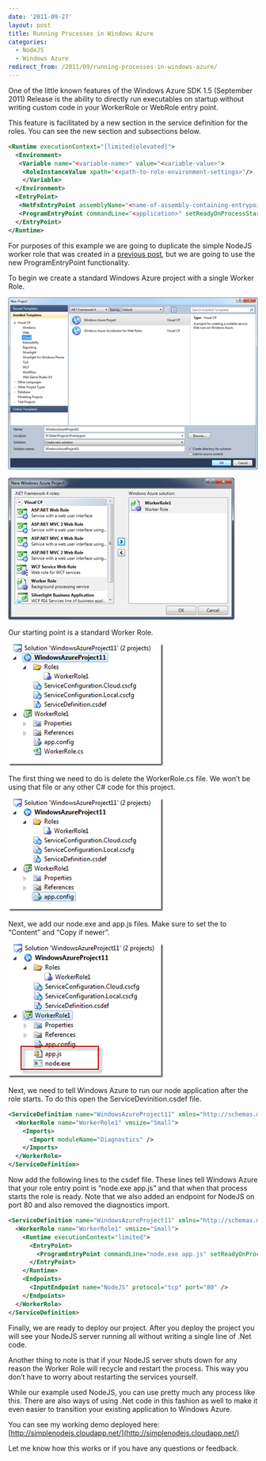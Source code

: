```yaml
---
date: '2011-09-27'
layout: post
title: Running Processes in Windows Azure
categories:
  - NodeJS
  - Windows Azure
redirect_from: /2011/09/running-processes-in-windows-azure/
---
```


One of the little known features of the Windows Azure SDK 1.5 (September 2011) Release is the ability to directly run executables on startup without writing custom code in your WorkerRole or WebRole entry point.

This feature is facilitated by a new section in the service definition for the roles. You can see the new section and subsections below.

```xml
<Runtime executionContext="[limited|elevated]">
  <Environment>
   <Variable name="<variable-name>" value="<variable-value>">
    <RoleInstanceValue xpath="<xpath-to-role-environment-settings>"/>
    </Variable>
  </Environment>
  <EntryPoint>
   <NetFxEntryPoint assemblyName="<name-of-assembly-containing-entrypoint>" targetFrameworkVersion="<.net-framework-version>"/>
   <ProgramEntryPoint commandLine="<application>" setReadyOnProcessStart="[true|false]" "/>
  </EntryPoint>
</Runtime>
```

For purposes of this example we are going to duplicate the simple NodeJS worker role that was created in a [previous post](http://ntotten.com/2011/08/nodejs-on-windows-azure/), but we are going to use the new ProgramEntryPoint functionality.

To begin we create a standard Windows Azure project with a single Worker Role.

[![SNAGHTML1c4d83](/images/2011/09/snaghtml1c4d83_thumb1.png)](/images/2011/09/snaghtml1c4d831.png)

[![SNAGHTML1d1c08](/images/2011/09/snaghtml1d1c08_thumb1.png)](/images/2011/09/snaghtml1d1c081.png)

Our starting point is a standard Worker Role.

[![image](/images/2011/09/image_thumb.png)](/images/2011/09/image.png)

The first thing we need to do is delete the WorkerRole.cs file. We won’t be using that file or any other C# code for this project.

[![image](/images/2011/09/image_thumb1.png)](/images/2011/09/image1.png)

Next, we add our node.exe and app.js files. Make sure to set the to “Content” and “Copy if newer”.

[![image](/images/2011/09/image_thumb2.png)](/images/2011/09/image2.png)

Next, we need to tell Windows Azure to run our node application after the role starts. To do this open the ServiceDevinition.csdef file.

```xml
<ServiceDefinition name="WindowsAzureProject11" xmlns="http://schemas.microsoft.com/ServiceHosting/2008/10/ServiceDefinition">
  <WorkerRole name="WorkerRole1" vmsize="Small">
    <Imports>
      <Import moduleName="Diagnostics" />
    </Imports>
  </WorkerRole>
</ServiceDefinition>
```

Now add the following lines to the csdef file. These lines tell Windows Azure that your role entry point is “node.exe app.js” and that when that process starts the role is ready. Note that we also added an endpoint for NodeJS on port 80 and also removed the diagnostics import.

```xml
<ServiceDefinition name="WindowsAzureProject11" xmlns="http://schemas.microsoft.com/ServiceHosting/2008/10/ServiceDefinition">
  <WorkerRole name="WorkerRole1" vmsize="Small">
    <Runtime executionContext="limited">
      <EntryPoint>
        <ProgramEntryPoint commandLine="node.exe app.js" setReadyOnProcessStart="true" />
      </EntryPoint>
    </Runtime>
    <Endpoints>
      <InputEndpoint name="NodeJS" protocol="tcp" port="80" />
    </Endpoints>
  </WorkerRole>
</ServiceDefinition>
```

Finally, we are ready to deploy our project. After you deploy the project you will see your NodeJS server running all without writing a single line of .Net code.

Another thing to note is that if your NodeJS server shuts down for any reason the Worker Role will recycle and restart the process. This way you don’t have to worry about restarting the services yourself.

While our example used NodeJS, you can use pretty much any process like this. There are also ways of using .Net code in this fashion as well to make it even easier to transition your existing application to Windows Azure.

You can see my working demo deployed here: [http://simplenodejs.cloudapp.net/](http://simplenodejs.cloudapp.net/)

Let me know how this works or if you have any questions or feedback.


